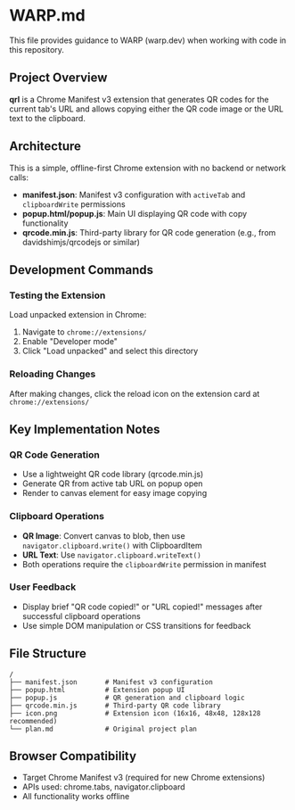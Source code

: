 # WARP.md

This file provides guidance to WARP (warp.dev) when working with code in this repository.

## Project Overview

**qrl** is a Chrome Manifest v3 extension that generates QR codes for the current tab's URL and allows copying either the QR code image or the URL text to the clipboard.

## Architecture

This is a simple, offline-first Chrome extension with no backend or network calls:

- **manifest.json**: Manifest v3 configuration with `activeTab` and `clipboardWrite` permissions
- **popup.html/popup.js**: Main UI displaying QR code with copy functionality
- **qrcode.min.js**: Third-party library for QR code generation (e.g., from davidshimjs/qrcodejs or similar)

## Development Commands

### Testing the Extension
Load unpacked extension in Chrome:
1. Navigate to `chrome://extensions/`
2. Enable "Developer mode"
3. Click "Load unpacked" and select this directory

### Reloading Changes
After making changes, click the reload icon on the extension card at `chrome://extensions/`

## Key Implementation Notes

### QR Code Generation
- Use a lightweight QR code library (qrcode.min.js)
- Generate QR from active tab URL on popup open
- Render to canvas element for easy image copying

### Clipboard Operations
- **QR Image**: Convert canvas to blob, then use `navigator.clipboard.write()` with ClipboardItem
- **URL Text**: Use `navigator.clipboard.writeText()`
- Both operations require the `clipboardWrite` permission in manifest

### User Feedback
- Display brief "QR code copied!" or "URL copied!" messages after successful clipboard operations
- Use simple DOM manipulation or CSS transitions for feedback

## File Structure
```
/
├── manifest.json       # Manifest v3 configuration
├── popup.html          # Extension popup UI
├── popup.js            # QR generation and clipboard logic
├── qrcode.min.js       # Third-party QR code library
├── icon.png            # Extension icon (16x16, 48x48, 128x128 recommended)
└── plan.md             # Original project plan
```

## Browser Compatibility
- Target Chrome Manifest v3 (required for new Chrome extensions)
- APIs used: chrome.tabs, navigator.clipboard
- All functionality works offline
